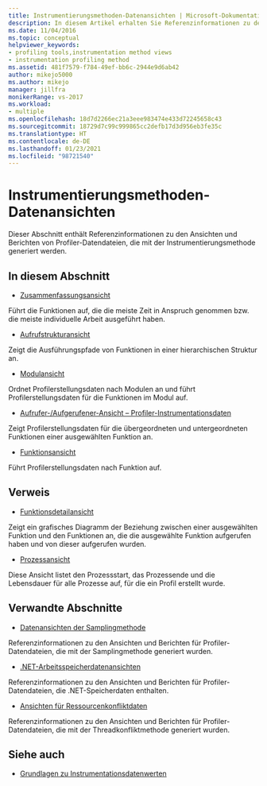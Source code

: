 ```yaml
---
title: Instrumentierungsmethoden-Datenansichten | Microsoft-Dokumentation
description: In diesem Artikel erhalten Sie Referenzinformationen zu den Ansichten und Berichten für Profilerdatendateien, die mit der Instrumentierungsmethode generiert wurden.
ms.date: 11/04/2016
ms.topic: conceptual
helpviewer_keywords:
- profiling tools,instrumentation method views
- instrumentation profiling method
ms.assetid: 481f7579-f784-49ef-bb6c-2944e9d6ab42
author: mikejo5000
ms.author: mikejo
manager: jillfra
monikerRange: vs-2017
ms.workload:
- multiple
ms.openlocfilehash: 18d7d2266ec21a3eee983474e433d72245658c43
ms.sourcegitcommit: 18729d7c99c999865cc2defb17d3d956eb3fe35c
ms.translationtype: HT
ms.contentlocale: de-DE
ms.lasthandoff: 01/23/2021
ms.locfileid: "98721540"
---
```

# <a name="instrumentation-method-data-views"></a>Instrumentierungsmethoden-Datenansichten
Dieser Abschnitt enthält Referenzinformationen zu den Ansichten und Berichten von Profiler-Datendateien, die mit der Instrumentierungsmethode generiert werden.

## <a name="in-this-section"></a>In diesem Abschnitt
- [Zusammenfassungsansicht](../profiling/summary-view-instrumentation-data.md)

 Führt die Funktionen auf, die die meiste Zeit in Anspruch genommen bzw. die meiste individuelle Arbeit ausgeführt haben.

- [Aufrufstrukturansicht](../profiling/call-tree-view-instrumentation-data.md)

 Zeigt die Ausführungspfade von Funktionen in einer hierarchischen Struktur an.

- [Modulansicht](../profiling/modules-view-instrumentation-data.md)

 Ordnet Profilerstellungsdaten nach Modulen an und führt Profilerstellungsdaten für die Funktionen im Modul auf.

- [Aufrufer-/Aufgerufener-Ansicht – Profiler-Instrumentationsdaten](../profiling/caller-callee-view-instrumentation-data.md)

 Zeigt Profilerstellungsdaten für die übergeordneten und untergeordneten Funktionen einer ausgewählten Funktion an.

- [Funktionsansicht](../profiling/functions-view-instrumentation-data.md)

 Führt Profilerstellungsdaten nach Funktion auf.

## <a name="reference"></a>Verweis
- [Funktionsdetailansicht](../profiling/function-details-view.md)

 Zeigt ein grafisches Diagramm der Beziehung zwischen einer ausgewählten Funktion und den Funktionen an, die die ausgewählte Funktion aufgerufen haben und von dieser aufgerufen wurden.

- [Prozessansicht](../profiling/process-view.md)

 Diese Ansicht listet den Prozessstart, das Prozessende und die Lebensdauer für alle Prozesse auf, für die ein Profil erstellt wurde.

## <a name="related-sections"></a>Verwandte Abschnitte
- [Datenansichten der Samplingmethode](../profiling/profiler-sampling-method-data-views.md)

 Referenzinformationen zu den Ansichten und Berichten für Profiler-Datendateien, die mit der Samplingmethode generiert wurden.

- [.NET-Arbeitsspeicherdatenansichten](../profiling/dotnet-memory-data-views.md)

 Referenzinformationen zu den Ansichten und Berichten für Profiler-Datendateien, die .NET-Speicherdaten enthalten.

- [Ansichten für Ressourcenkonfliktdaten](../profiling/resource-contention-data-views.md)

 Referenzinformationen zu den Ansichten und Berichten für Profiler-Datendateien, die mit der Threadkonfliktmethode generiert wurden.

## <a name="see-also"></a>Siehe auch
- [Grundlagen zu Instrumentationsdatenwerten](../profiling/understanding-instrumentation-data-values.md)
